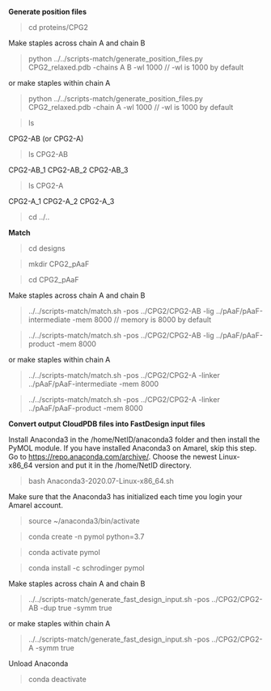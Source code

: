 **Generate position files**
> cd proteins/CPG2

Make staples across chain A and chain B
> python ../../scripts-match/generate_position_files.py CPG2_relaxed.pdb -chains A B -wl 1000 // -wl is 1000 by default

or make staples within chain A
> python ../../scripts-match/generate_position_files.py CPG2_relaxed.pdb -chain A -wl 1000 // -wl is 1000 by default

> ls

CPG2-AB (or CPG2-A)
> ls CPG2-AB

CPG2-AB_1 CPG2-AB_2 CPG2-AB_3
> ls CPG2-A

CPG2-A_1 CPG2-A_2 CPG2-A_3
> cd ../..

**Match**
> cd designs

> mkdir CPG2_pAaF

> cd CPG2_pAaF

Make staples across chain A and chain B
> ../../scripts-match/match.sh -pos ../CPG2/CPG2-AB -lig ../pAaF/pAaF-intermediate -mem 8000 // memory is 8000 by default

> ../../scripts-match/match.sh -pos ../CPG2/CPG2-AB -lig ../pAaF/pAaF-product -mem 8000

or make staples within chain A
> ../../scripts-match/match.sh -pos ../CPG2/CPG2-A -linker ../pAaF/pAaF-intermediate -mem 8000

> ../../scripts-match/match.sh -pos ../CPG2/CPG2-A -linker ../pAaF/pAaF-product -mem 8000

**Convert output CloudPDB files into FastDesign input files**

Install Anaconda3 in the /home/NetID/anaconda3 folder and then install the PyMOL module. If you have installed Anaconda3 on Amarel, skip this step.
Go to https://repo.anaconda.com/archive/. Choose the newest Linux-x86_64 version and put it in the /home/NetID directory.
> bash Anaconda3-2020.07-Linux-x86_64.sh

Make sure that the Anaconda3 has initialized each time you login your Amarel account.
> source ~/anaconda3/bin/activate

> conda create -n pymol python=3.7

> conda activate pymol

> conda install -c schrodinger pymol

Make staples across chain A and chain B
> ../../scripts-match/generate_fast_design_input.sh -pos ../CPG2/CPG2-AB -dup true -symm true

or make staples within chain A
> ../../scripts-match/generate_fast_design_input.sh -pos ../CPG2/CPG2-A -symm true

Unload Anaconda
> conda deactivate
